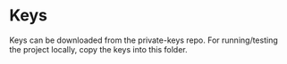 # Keys

Keys can be downloaded from the private-keys repo. 
For running/testing the project locally, copy the keys into this folder. 
